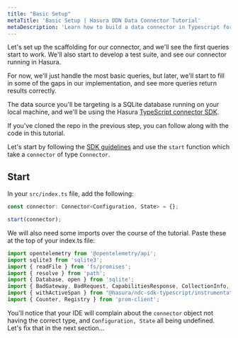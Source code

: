 ```yaml
---
title: "Basic Setup"
metaTitle: 'Basic Setup | Hasura DDN Data Connector Tutorial'
metaDescription: 'Learn how to build a data connector in Typescript for Hasura DDN'
---
```


Let's set up the scaffolding for our connector, and we'll see the first queries start to work. We'll also start to
develop a test suite, and see our connector running in Hasura.

For now, we'll just handle the most basic queries, but later, we'll start to fill in some of the gaps in our
implementation, and see more queries return results correctly. 

[//]: # (TODO: This: "We'll also cover topics such as metrics, connector configuration, error reporting, and tracing.
" is not implemented - possibly Phil Freeman will do this in the future?)

The data source you'll be targeting is a SQLite database running on your local machine, and we'll be using the Hasura
[TypeScript connector SDK](https://github.com/hasura/ndc-sdk-typescript).

If you've cloned the repo in the previous step, you can follow along with the code in this tutorial.

Let's start by following the [SDK guidelines](https://github.com/hasura/ndc-sdk-typescript) and use the `start`
function which take a `connector` of type `Connector`.

## Start

In your `src/index.ts` file, add the following:

```typescript
const connector: Connector<Configuration, State> = {};

start(connector);
```

We will also need some imports over the course of the tutorial. Paste these at the top of your index.ts file:

```typescript
import opentelemetry from '@opentelemetry/api';
import sqlite3 from 'sqlite3';
import { readFile } from 'fs/promises';
import { resolve } from 'path';
import { Database, open } from 'sqlite';
import { BadGateway, BadRequest, CapabilitiesResponse, CollectionInfo, ComparisonTarget, ComparisonValue, Connector, ConnectorError, ExplainResponse, Expression, ForeignKeyConstraint, InternalServerError, MutationRequest, MutationResponse, NotSupported, ObjectField, ObjectType, OrderByElement, Query, QueryRequest, QueryResponse, Relationship, RowFieldValue, ScalarType, SchemaResponse, start } from "@hasura/ndc-sdk-typescript";
import { withActiveSpan } from "@hasura/ndc-sdk-typescript/instrumentation";
import { Counter, Registry } from 'prom-client';
```

You'll notice that your IDE will complain about the `connector` object not having the correct type, and 
`Configuration, State` all being undefined. Let's fix that in the next section...
